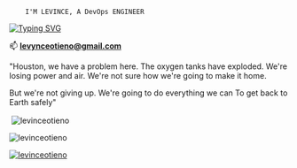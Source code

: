         I'M LEVINCE, A DevOps ENGINEER
<a href="https://git.io/typing-svg"><img src="https://readme-typing-svg.demolab.com?font=Times+New+Roman&size=35&pause=10000000000&color=000000&background=FFFDFF&center=true&vCenter=true&width=450&height=70&lines=Unlocking+All+Doors" alt="Typing SVG" /></a>

📫 **levynceotieno@gmail.com**

"Houston, we have a problem here.
The oxygen tanks have exploded.
We're losing power and air.
We're not sure how we're going to make it home.

But we're not giving up.
We're going to do everything we can
To get back to Earth safely"

<p>&nbsp;<img align="center" src="https://github-readme-stats.vercel.app/api?username=levinceotieno&show_icons=true&locale=en" alt="levinceotieno" /></p>

<p><img align="center" src="https://github-readme-streak-stats.herokuapp.com/?user=levinceotieno&" alt="levinceotieno" /></p>

<p align="left"> <a href="https://github.com/ryo-ma/github-profile-trophy"><img src="https://github-profile-trophy.vercel.app/?username=levinceotieno" alt="levinceotieno" /></a> </p>











